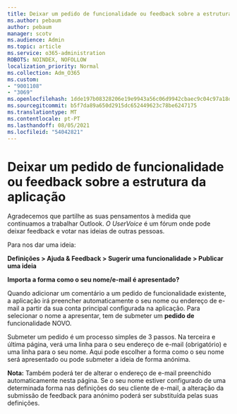 ```yaml
---
title: Deixar um pedido de funcionalidade ou feedback sobre a estrutura da aplicação
ms.author: pebaum
author: pebaum
manager: scotv
ms.audience: Admin
ms.topic: article
ms.service: o365-administration
ROBOTS: NOINDEX, NOFOLLOW
localization_priority: Normal
ms.collection: Adm_O365
ms.custom:
- "9001108"
- "3069"
ms.openlocfilehash: 1dde197b08328206e19e9943a56c06d9942cbaec9c04c97a18dcc821c822ff16
ms.sourcegitcommit: b5f7da89a650d2915dc652449623c78be6247175
ms.translationtype: MT
ms.contentlocale: pt-PT
ms.lasthandoff: 08/05/2021
ms.locfileid: "54042821"
---
```

# <a name="leave-a-feature-request-or-feedback-on-app-design"></a>Deixar um pedido de funcionalidade ou feedback sobre a estrutura da aplicação

Agradecemos que partilhe as suas pensamentos à medida que continuamos a trabalhar Outlook. *O UserVoice* é um fórum onde pode deixar feedback e votar nas ideias de outras pessoas.  

Para nos dar uma ideia: 

**Definições > Ajuda & Feedback > Sugerir uma funcionalidade > Publicar uma ideia** 

**Importa a forma como o seu nome/e-mail é apresentado?**

Quando adicionar um comentário a um pedido de funcionalidade existente, a aplicação irá preencher automaticamente o seu nome ou endereço de e-mail a partir da sua conta principal configurada na aplicação. Para selecionar o nome a apresentar, tem de submeter um **pedido de** funcionalidade NOVO. 

Submeter um pedido é um processo simples de 3 passos. Na terceira e última página, verá uma linha para o seu endereço de e-mail (obrigatório) e uma linha para o seu nome. Aqui pode escolher a forma como o seu nome será apresentado ou pode submeter a ideia de forma anónima. 

**Nota:** Também poderá ter de alterar o endereço de e-mail preenchido automaticamente nesta página. Se o seu nome estiver configurado de uma determinada forma nas definições do seu cliente de e-mail, a alteração da submissão de feedback para anónimo poderá ser substituída pelas suas definições. 
